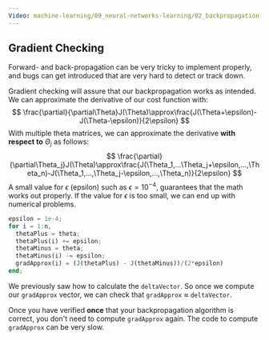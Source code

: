 ```yaml
---
Video: machine-learning/09_neural-networks-learning/02_backpropagation-in-practice/03_gradient-checking.mp4
---
```


## Gradient Checking

Forward- and back-propagation can be very tricky to implement properly, and bugs can get introduced that are very hard to detect or track down.

Gradient checking will assure that our backpropagation works as intended. We can approximate the derivative of our cost function with:
$$
\frac{\partial}{\partial\Theta}J(\Theta)\approx\frac{J(\Theta+\epsilon)-J(\Theta-\epsilon)}{2\epsilon}
$$
With multiple theta matrices, we can approximate the derivative **with respect to** $\Theta_j$ as follows:
$$
\frac{\partial}{\partial\Theta_j}J(\Theta)\approx\frac{J(\Theta_1,...\Theta_j+\epsilon,...,\Theta_n)-J(\Theta_1,...,\Theta_j-\epsilon,...,\Theta_n)}{2\epsilon}
$$
A small value for $\epsilon$ (epsilon) such as $\epsilon=10^{-4}$, guarantees that the math works out properly. If the value for $\epsilon$ is too small, we can end up with numerical problems. 

```octave
epsilon = 1e-4;
for i = 1:n,
  thetaPlus = theta;
  thetaPlus(i) += epsilon;
  thetaMinus = theta;
  thetaMinus(i) -= epsilon;
  gradApprox(i) = (J(thetaPlus) - J(thetaMinus))/(2*epsilon)
end;
```

We previously saw how to calculate the `deltaVector`. So once we compute our `gradApprox` vector, we can check that `gradApprox` ≈ `deltaVector`. 

Once you have verified **once** that your backpropagation algorithm is correct, you don't need to compute `gradApprox` again. The code to compute `gradApprox` can be very slow.

